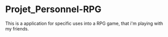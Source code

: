 # Projet_Personnel-RPG

This is a application for specific uses into a RPG game, that i'm playing with my friends.
